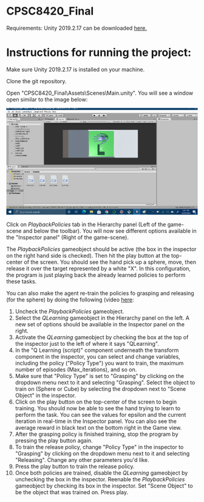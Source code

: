 # CPSC8420_Final
Requirements: 
Unity 2019.2.17 can be downloaded [here.](https://unity3d.com/get-unity/download/archive)

# Instructions for running the project:
Make sure Unity 2019.2.17 is installed on your machine.

Clone the git repository.

Open "CPSC8420_Final\Assets\Scenes\Main.unity". You will see a window open similar to the image below:

![alt text](https://github.com/RECanales/CPSC8420_Final/blob/main/Unity_start.png)

Click on *PlaybackPolicies* tab in the Hierarchy panel (Left of the game-scene and below the toolbar). You will now see different options available in the "Inspector panel" (Right of the game-scene).

The *PlaybackPolicies* gameobject should be active (the box in the inspector on the right hand side is checked). Then hit the play button at the top-center of the screen. You should see the hand pick up a sphere, move, then release it over the target represented by a white "X". In this configuration, the program is just playing back the already learned policies to perform these tasks.

You can also make the agent re-train the policies fo grasping and releasing (for the sphere) by doing the following (video [here](https://youtu.be/6Ay9ZXvs3MA):

1. Uncheck the *PlaybackPolicies* gameobject. 
2. Select the *QLearning* gameobject in the Hierarchy panel on the left. A new set of options should be available in the Inspector panel on the right.
3. Activate the *QLearning* gameobject by checking the box at the top of the inspector just to the left of where it says "QLearning". 
4. In the "Q Learning (script)" component underneath the transform component in the inspector, you can select and change variables, including the policy ("Policy Type") you want to train, the maximum number of episodes (Max_iterations), and so on.
5. Make sure that "Policy Type" is set to "Grasping" by clicking on the dropdown menu next to it and selecting "Grasping". Select the object to train on (Sphere or Cube) by selecting the dropdown next to "Scene Object" in the inspector.
6. Click on the play button on the top-center of the screen to begin training. You should now be able to see the hand trying to learn to perform the task. You can see the values for epsilon and the current iteration in real-time in the Inspector panel. You can also see the average reward in black text on the bottom right in the Game view.
7. After the grasping policy is finished training, stop the program by pressing the play button again.
8. To train the release policy, change "Policy Type" in the inspector to "Grasping" by clicking on the dropdown menu next to it and selecting "Releasing". Change any other parameters you'd like.
9. Press the play button to train the release policy.
10. Once both policies are trained, disable the *QLearning* gameobject by unchecking the box in the inspector. Reenable the *PlaybackPolicies* gameobject by checking its box in the inspector. Set "Scene Object" to be the object that was trained on. Press play.
